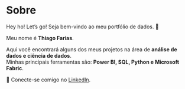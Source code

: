 
# Sobre  

Hey ho! Let’s go! Seja bem-vindo ao meu portfólio de dados. 🚀  

Meu nome é **Thiago Farias**.  

Aqui você encontrará alguns dos meus projetos na área de **análise de dados e ciência de dados**.  
Minhas principais ferramentas são: **Power BI, SQL, Python e Microsoft Fabric**.  


🔗 Conecte-se comigo no [LinkedIn](https://www.linkedin.com/in/thiago-farias-thiagofarias/).  
